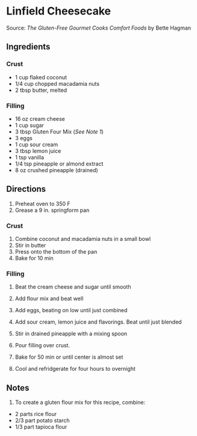 Linfield Cheesecake
===================

Source: _The Gluten-Free Gourmet Cooks Comfort Foods_ by Bette Hagman

Ingredients
-----------
### Crust
* 1 cup flaked coconut
* 1/4 cup chopped macadamia nuts
* 2 tbsp butter, melted

### Filling
* 16 oz cream cheese
* 1 cup sugar
* 3 tbsp Gluten Four Mix (_See Note 1_)
* 3 eggs
* 1 cup sour cream
* 3 tbsp lemon juice
* 1 tsp vanilla
* 1/4 tsp pineapple or almond extract
* 8 oz crushed pineapple (drained)

Directions
----------
1. Preheat oven to 350 F
2. Grease a 9 in. springform pan

### Crust
1. Combine coconut and macadamia nuts in a small bowl
2. Stir in butter
3. Press onto the bottom of the pan
4. Bake for 10 min

### Filling
1. Beat the cream cheese and sugar until smooth
2. Add flour mix and beat well
3. Add eggs, beating on low until just combined
4. Add sour cream, lemon juice and flavorings. Beat until just blended
5. Stir in drained pineapple with a mixing spoon

1. Pour filling over crust.
2. Bake for 50 min or until center is almost set
3. Cool and refridgerate for four hours to overnight

Notes
-----
1. To create a gluten flour mix for this recipe, combine:
* 2 parts rice flour
* 2/3 part potato starch
* 1/3 part tapioca flour

